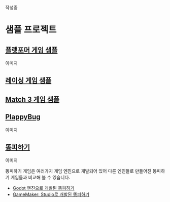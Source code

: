 작성중

# 샘플 프로젝트

## [플랫포머 게임 샘플](https://github.com/Hanul/SkyEngine-Sample-Platformer)
이미지

## [레이싱 게임 샘플](https://github.com/Hanul/SkyEngine-Sample-Racing)

## [Match 3 게임 샘플](https://github.com/Hanul/SkyEngine-Sample-Match3)

## [PlappyBug](https://github.com/Hanul/SkyEngine-Sample-Platformer)
이미지

## [똥피하기](https://github.com/Hanul/SkyEngine-Dung)
이미지

똥피하기 게임은 여러가지 게임 엔진으로 개발되어 있어 다른 엔진들로 만들어진 똥피하기 게임들과 비교해 볼 수 있습니다.
- [Godot 엔진으로 개발된 똥피하기](https://github.com/Hanul/Godot-Dung)
- [GameMaker: Studio로 개발된 똥피하기](https://github.com/Hanul/GMS-Dung)